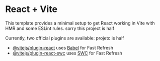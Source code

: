 # React + Vite

This template provides a minimal setup to get React working in Vite with HMR and some ESLint rules.
sorry this project is half

Currently, two official plugins are available:
projetc is half

- [@vitejs/plugin-react](https://github.com/vitejs/vite-plugin-react/blob/main/packages/plugin-react/README.md) uses [Babel](https://babeljs.io/) for Fast Refresh
- [@vitejs/plugin-react-swc](https://github.com/vitejs/vite-plugin-react-swc) uses [SWC](https://swc.rs/) for Fast Refresh
